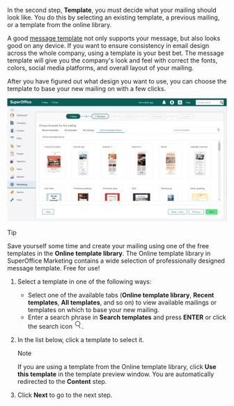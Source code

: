 <!-- markdownlint-disable-file MD041 -->
In the second step, **Template**, you must decide what your mailing should look like. You do this by selecting an existing template, a previous mailing, or a template from the online library.

A good [message template][1] not only supports your message, but also looks good on any device. If you want to ensure consistency in email design across the whole company, using a template is your best bet. The message template will give you the company's look and feel with correct the fonts, colors, social media platforms, and overall layout of your mailing.

After you have figured out what design you want to use, you can choose the template to base your new mailing on with a few clicks.

![Choose your corporate template from one of the many templates available in our online library before adding your content -screenshot][img2]

> [!TIP]
> Save yourself some time and create your mailing using one of the free templates in the **Online template library**. The Online template library in SuperOffice Marketing contains a wide selection of professionally designed message template. Free for use!

1. Select a template in one of the following ways:
    * Select one of the available tabs (**Online template library**, **Recent templates**, **All templates**, and so on) to view available mailings or templates on which to base your new mailing.
    * Enter a search phrase in **Search templates** and press **ENTER** or click the search icon ![icon][img1].

2. In the list below, click a template to select it.

    > [!NOTE]
    > If you are using a template from the Online template library, click **Use this template** in the template preview window. You are automatically redirected to the **Content** step.

3. Click **Next** to go to the next step.

<!-- Referenced links -->
[1]: ../../../../learn/work-with-messages-and-templates.md

<!-- Referenced images -->
[img1]: ../../../../../../../common/icons/nav-search.png
[img2]: media/work-with-templates.png
